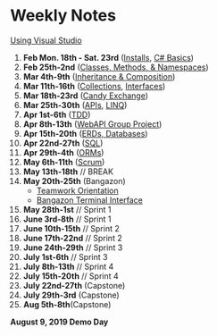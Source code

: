 # Weekly Notes

[Using Visual Studio](https://github.com/nss-evening-cohort-8/notes/blob/master/topics/using_visual_studio.md)
1. **Feb Mon. 18th - Sat. 23rd** ([Installs](https://www.notion.so/Device-Setup-8d30d444839346a38a8c47b61b3db028), [C# Basics](https://github.com/nss-evening-cohort-8/notes/blob/master/topics/c-sharp-basics.md))
1. **Feb 25th-2nd** ([Classes, Methods, & Namespaces](https://github.com/nss-evening-cohort-8/notes/blob/master/topics/oop-basics.md))
1. **Mar 4th-9th** ([Inheritance & Composition](https://github.com/nss-evening-cohort-8/notes/blob/master/topics/inheritance.md))
1. **Mar 11th-16th** ([Collections](https://github.com/nss-evening-cohort-8/notes/blob/master/topics/collections.md), [Interfaces](https://github.com/nss-evening-cohort-8/notes/blob/master/topics/interfaces.md))
1. **Mar 18th-23rd** ([Candy Exchange](https://github.com/nss-evening-cohort-8/candy-market))
1. **Mar 25th-30th** ([APIs](https://github.com/nss-evening-cohort-8/notes/blob/master/topics/webapi.md), [LINQ](https://github.com/nss-evening-cohort-8/notes/blob/master/topics/linq.md))
1. **Apr 1st-6th** ([TDD](https://github.com/nss-evening-cohort-8/notes/blob/master/topics/tdd.md))
1. **Apr 8th-13th** ([WebAPI Group Project](https://www.notion.so/ClinkedIn-cb5f5f9fade1480b9ff6cc024bd0f929))
1. **Apr 15th-20th** ([ERDs, Databases](https://github.com/nss-evening-cohort-8/notes/blob/master/topics/erd.md))
1. **Apr 22nd-27th** ([SQL](ttps://github.com/nss-evening-cohort-8/notes/blob/master/topics/sql.md))
1. **Apr 29th-4th** ([ORMs](https://github.com/nss-evening-cohort-8/notes/blob/master/topics/orm.md))
1. **May 6th-11th** ([Scrum](https://www.notion.so/Fairy-Tale-Comic-Book-7407b192e77f4ada9bb761be0bec9dff))
1. **May 13th-18th** // BREAK
1. **May 20th-25th** (Bangazon)
	- [Teamwork Orientation](https://github.com/nashville-software-school/teamwork-orientation)
	- [Bangazon Terminal Interface](https://github.com/nss-evening-cohort-8/bangazon-inc/blob/master/projects/BANGAZON_TERMINAL_INTERFACE.md)
1. **May 28th-1st** // Sprint 1
1. **June 3rd-8th** // Sprint 1
1. **June 10th-15th** // Sprint 2
1. **June 17th-22nd** // Sprint 2
1. **June 24th-29th** // Sprint 3
1. **July 1st-6th** // Sprint 3
1. **July 8th-13th** // Sprint 4
1. **July 15th-20th** // Sprint 4
1. **July 22nd-27th** (Capstone)
1. **July 29th-3rd** (Capstone)
1. **Aug 5th-8th**(Capstone)

**August 9, 2019 Demo Day**
